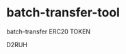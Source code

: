 # batch-transfer-tool
batch-transfer ERC20 TOKEN





























































D2RUH
